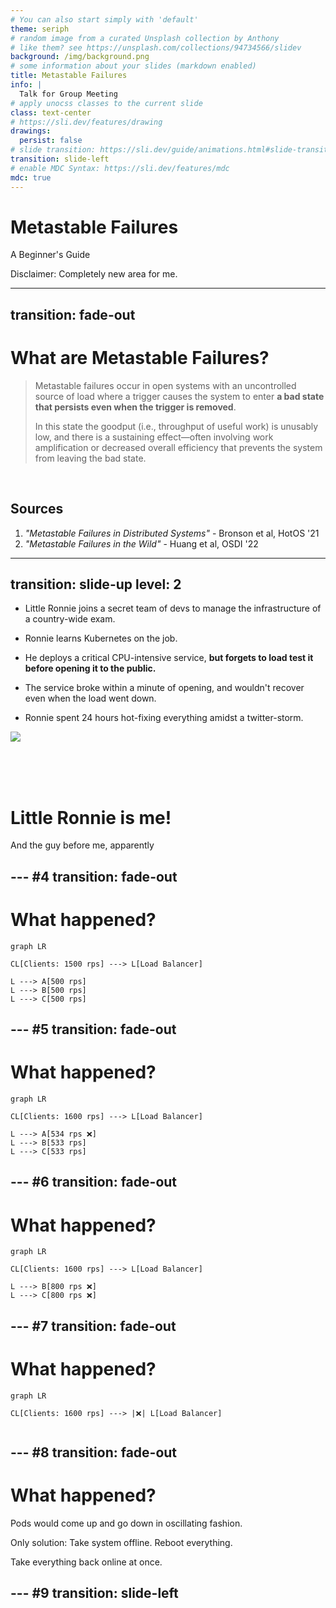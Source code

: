 ```yaml
---
# You can also start simply with 'default'
theme: seriph
# random image from a curated Unsplash collection by Anthony
# like them? see https://unsplash.com/collections/94734566/slidev
background: /img/background.png
# some information about your slides (markdown enabled)
title: Metastable Failures
info: |
  Talk for Group Meeting
# apply unocss classes to the current slide
class: text-center
# https://sli.dev/features/drawing
drawings:
  persist: false
# slide transition: https://sli.dev/guide/animations.html#slide-transitions
transition: slide-left
# enable MDC Syntax: https://sli.dev/features/mdc
mdc: true
---
```


# Metastable Failures

A Beginner's Guide

<div class="color-red-400 font-size-2">
Disclaimer: Completely new area for me.
</div>


---
transition: fade-out
---

# What are Metastable Failures?

> Metastable failures occur in open systems with an uncontrolled source of load where a trigger causes the system to enter <b>a bad state that persists even when the trigger is removed</b>.
>
> In this state the goodput (i.e., throughput of useful work) is unusably low, and there is a sustaining effect—often involving work amplification or decreased overall efficiency that prevents the system from leaving the bad state.

<br />

## Sources

1. *"Metastable Failures in Distributed Systems"* - Bronson et al, HotOS '21
2. *"Metastable Failures in the Wild"* - Huang et al, OSDI '22

<!-- 
But first, a story
-->

---
transition: slide-up
level: 2
---

<v-click>

- Little Ronnie joins a secret team of devs to manage the infrastructure of a country-wide exam.
</v-click>

<v-click>

- Ronnie learns Kubernetes on the job.

</v-click>
<v-click>

- He deploys a critical CPU-intensive service, **but forgets to load test it before opening it to the public.**
</v-click>
<v-click>

- The service broke within a minute of opening, and wouldn't recover even when the load went down.
</v-click>
<v-click>

- Ronnie spent 24 hours hot-fixing everything amidst a twitter-storm.

<div class="size-100 float-right">

![](/img/are-ya-winning-son.jpg)
</div>
</v-click>


<br /><br /><br />

<div v-click>

# Little Ronnie is me!

And the guy before me, apparently

</div>

--- #4
transition: fade-out
---

# What happened?


```mermaid {theme: 'neutral', scale: 0.8}
graph LR

CL[Clients: 1500 rps] ---> L[Load Balancer]

L ---> A[500 rps]
L ---> B[500 rps]
L ---> C[500 rps]

```

--- #5
transition: fade-out
---

# What happened?


```mermaid {theme: 'neutral', scale: 0.8}
graph LR

CL[Clients: 1600 rps] ---> L[Load Balancer]

L ---> A[534 rps ❌]
L ---> B[533 rps]
L ---> C[533 rps]

```

--- #6
transition: fade-out
---

# What happened?


```mermaid {theme: 'neutral', scale: 0.8}
graph LR

CL[Clients: 1600 rps] ---> L[Load Balancer]

L ---> B[800 rps ❌]
L ---> C[800 rps ❌]

```

--- #7
transition: fade-out
---

# What happened?


```mermaid {theme: 'neutral', scale: 0.8}
graph LR

CL[Clients: 1600 rps] ---> |❌| L[Load Balancer]


```

--- #8
transition: fade-out
---

# What happened?

Pods would come up and go down in oscillating fashion.

Only solution: Take system offline. Reboot everything.

Take everything back online at once.


--- #9
transition: slide-left
---

